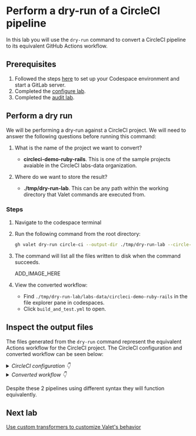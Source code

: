 # Perform a dry-run of a CircleCI pipeline

In this lab you will use the `dry-run` command to convert a CircleCI pipeline to its equivalent GitHub Actions workflow.

## Prerequisites

1. Followed the steps [here](./readme.md#configure-your-codespace) to set up your Codespace environment and start a GitLab server.
2. Completed the [configure lab](./1-configure-lab.md#configuring-credentials).
3. Completed the [audit lab](./2-audit.md).

## Perform a dry run

We will be performing a dry-run against a CircleCI project. We will need to answer the following questions before running this command:

1. What is the name of the project we want to convert?
    - __circleci-demo-ruby-rails__.  This is one of the sample projects avaiable in the CircleCI labs-data organization.

2. Where do we want to store the result?
    - __./tmp/dry-run-lab__. This can be any path within the working directory that Valet commands are executed from.

### Steps

1. Navigate to the codespace terminal
2. Run the following command from the root directory:

    ```bash
    gh valet dry-run circle-ci --output-dir ./tmp/dry-run-lab --circle-ci-project circleci-demo-ruby-rails
    ```

3. The command will list all the files written to disk when the command succeeds.

    ADD_IMAGE_HERE

4. View the converted workflow:
    - Find `./tmp/dry-run-lab/labs-data/circleci-demo-ruby-rails` in the file explorer pane in codespaces.
    - Click `build_and_test.yml` to open.
   
## Inspect the output files

The files generated from the `dry-run` command represent the equivalent Actions workflow for the CircleCI project. The CircleCI configuration and converted workflow can be seen below:

<details>
  <summary><em>CircleCI configuration 👇</em></summary>

```yaml
# ADD YAML
```

</details>

<details>
  <summary><em>Converted workflow 👇</em></summary>
  
```yaml
# ADD YAML
```
</details>

Despite these 2 pipelines using different syntax they will function equivalently.

## Next lab

[Use custom transformers to customize Valet's behavior](./4-custom-transformers.md)
